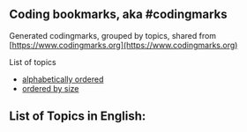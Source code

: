 Coding bookmarks, aka #codingmarks
---
Generated codingmarks, grouped by topics, shared from  [https://www.codingmarks.org](https://www.codingmarks.org)

List of topics
 * [alphabetically ordered](tags-alphabetically.md)
 * [ordered by size](tags-by-size.md)

List of Topics in English:
---
